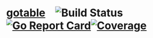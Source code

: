 # [gotable](https://github.com/stmansour/gotable)&nbsp; &nbsp;   ![Build Status](https://travis-ci.org/stmansour/gotable.png?branch=master) &nbsp;[![Go Report Card](https://goreportcard.com/badge/github.com/stMansour/gotable)](https://goreportcard.com/report/github.com/stMansour/gotable)[![Coverage](http://gocover.io/_badge/github.com/stmansour/gotable)](http://gocover.io/github.com/stmansour/gotable)
